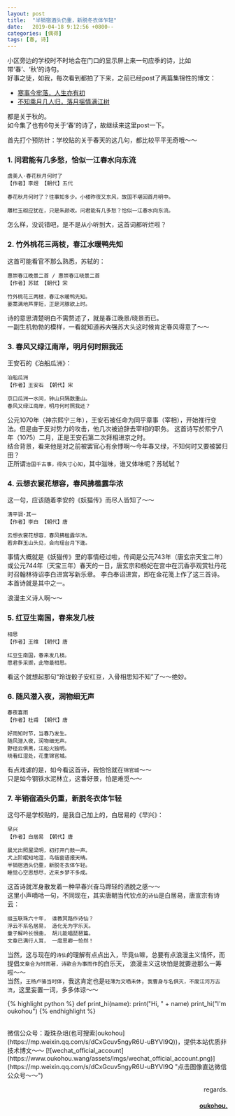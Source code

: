 ```yaml
---
layout: post
title:  "半销宿酒头仍重，新脱冬衣体乍轻"
date:   2019-04-18 9:12:56 +0800--
categories: [偶得]
tags: [春, 诗]  
---
```


小区旁边的学校时不时地会在门口的显示屏上来一句应季的诗，比如带‘春’、‘秋’的诗句。  
好事之徒，如我，每次看到都拍了下来，之前已经post了两篇集锦性的博文：
- [寒事今牢落，人生亦有初](https://www.oukohou.wang/2018/12/06/autumn_poems/)  
- [不知乘月几人归，落月摇情满江树](https://www.oukohou.wang/2019/02/01/autumn_poems_2/)  

都是关于秋的。  
如今集了也有6句关于‘春’的诗了，故继续来这里post一下。  

首先打个预防针：学校贴的关于春天的这几句，都比较平平无奇哦～～  

### 1. 问君能有几多愁，恰似一江春水向东流  

```text
虞美人·春花秋月何时了
【作者】李煜 【朝代】五代 

春花秋月何时了？往事知多少。小楼昨夜又东风，故国不堪回首月明中。

雕栏玉砌应犹在，只是朱颜改。问君能有几多愁？恰似一江春水向东流。
```

怎么样，没说错吧，是不是从小听到大，这首词都听烂啦？  

### 2. 竹外桃花三两枝，春江水暖鸭先知

这首可能看官不那么熟悉，苏轼的：  

```text
惠崇春江晚景二首 / 惠崇春江晓景二首
【作者】苏轼 【朝代】宋 

竹外桃花三两枝，春江水暖鸭先知。
蒌蒿满地芦芽短，正是河豚欲上时。
```

诗的意思清楚明白不需赘述了，就是春江晚景/晓景而已。  
一副生机勃勃的模样，一看就知道~~苏大强~~苏大头这时候肯定春风得意了～～  

### 3. 春风又绿江南岸，明月何时照我还  

王安石的《泊船瓜洲》：  

```text
泊船瓜洲
【作者】王安石 【朝代】宋 

京口瓜洲一水间，钟山只隔数重山。
春风又绿江南岸，明月何时照我还？
```
公元1070年（神宗熙宁三年），王安石被任命为同乎章事（宰相），开始推行变法。但是由于反对势力的攻击，他几次被迫辞去宰相的职务。
这首诗写於熙宁八年（1075）二月，正是王安石第二次拜相进京之时。  
结合背景，看来他是对之前被罢官心有余悸啊～今年春又绿，不知何时又要被罢归田？  
正所谓`治国千古事，得失寸心知`，其中滋味，谁又体味呢？苏轼轼？  

### 4. 云想衣裳花想容，春风拂槛露华浓  
这一句，应该随着李安的《妖猫传》而尽人皆知了～～  

```text
清平调·其一
【作者】李白 【朝代】唐 

云想衣裳花想容，春风拂槛露华浓。
若非群玉山头见，会向瑶台月下逢。
```
事情大概就是《妖猫传》里的事情经过啦，传闻是公元743年（唐玄宗天宝二年）或公元744年（天宝三年）春天的一日，唐玄宗和杨妃在宫中在沉香亭观赏牡丹花时召翰林待诏李白进宫写新乐章。
李白奉诏进宫，即在金花笺上作了这三首诗。本首诗就是其中之一。

浪漫主义诗人啊～～  

### 5. 红豆生南国，春来发几枝   

```text
相思
【作者】王维 【朝代】唐 

红豆生南国，春来发几枝。
愿君多采撷，此物最相思。
```

看这个就想起那句“玲珑骰子安红豆，入骨相思知不知”了～～绝妙。 

### 6. 随风潜入夜，润物细无声 

```text
春夜喜雨
【作者】杜甫 【朝代】唐 

好雨知时节，当春乃发生。
随风潜入夜，润物细无声。
野径云俱黑，江船火独明。
晓看红湿处，花重锦官城。
```

有点戏谑的是，如今看这首诗，我恰恰就在`锦官城`～～  
只是如今钢铁水泥林立，这番好景，怕是难觅～～  

### 7. 半销宿酒头仍重，新脱冬衣体乍轻  
这句不是学校贴的，是我自己加上的，白居易的《早兴》：
```text
早兴
【作者】白居易 【朝代】唐 

晨光出照屋梁明，初打开门鼓一声。
犬上阶眠知地湿，鸟临窗语报天晴。
半销宿酒头仍重，新脱冬衣体乍轻。
睡觉心空思想尽，近来乡梦不多成。
```

这首诗就浑身散发着一种早春兴奋马蹄轻的洒脱之感～～  
这里小声嘀咕一句，不同现在，其实唐朝当代钦点的`诗仙`是白居易，唐宣宗有诗云：
```text
缀玉联珠六十年， 谁教冥路作诗仙？ 
浮云不系名居易， 造化无为字乐天。 
童子解吟长恨曲， 胡儿能唱琵琶篇。 
文章已满行人耳， 一度思卿一怆然！
```

当然，这与现在的`诗仙`的理解有点点出入，毕竟`仙`嘛，总要有点浪漫主义情怀，而提倡`文章合为时而著，诗歌合为事而作`的白乐天，
浪漫主义这块怕是就要逊那么一筹啦～～  
当然，`王杨卢骆当时体`，我这肯定也是`轻薄为文哂未休`，`我曹身与名俱灭，不废江河万古流`，这里妄置一词，多多体谅～～


{% highlight python %}
def print_hi(name):
   print("Hi, " + name)
print_hi("I'm oukohou")
{% endhighlight %}




<br>
微信公众号：璇珠杂俎(也可搜索[oukohou](https://mp.weixin.qq.com/s/dCxGcuv5ngyR6U-uBYVI9Q))，提供本站优质非技术博文～～
[![wechat_official_account](https://www.oukohou.wang/assets/imgs/wechat_official_account.png)](https://mp.weixin.qq.com/s/dCxGcuv5ngyR6U-uBYVI9Q "点击图像直达微信公众号～～")  




<br>
<p  align="right">regards.</p>
<h4 align="right">
    <a href="https://www.oukohou.wang/">
        oukohou.
    </a>
</h4>

